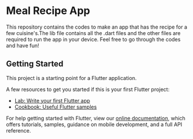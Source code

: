 # Meal Recipe App

This repository contains the codes to make an app that has the recipe for a few cuisine's.The lib file contains all the .dart files and the other files are required to run the app in your device.
Feel free to go through the codes and have fun!

## Getting Started

This project is a starting point for a Flutter application.

A few resources to get you started if this is your first Flutter project:

- [Lab: Write your first Flutter app](https://flutter.dev/docs/get-started/codelab)
- [Cookbook: Useful Flutter samples](https://flutter.dev/docs/cookbook)

For help getting started with Flutter, view our
[online documentation](https://flutter.dev/docs), which offers tutorials,
samples, guidance on mobile development, and a full API reference.
